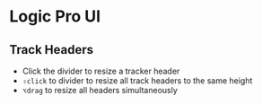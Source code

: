# Logic Pro UI

## Track Headers

- Click the divider to resize a tracker header
- `⇧click` to divider to resize all track headers to the same height
- `⌥drag` to resize all headers simultaneously
